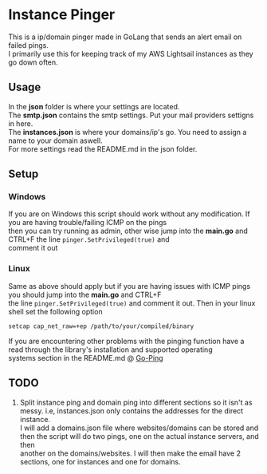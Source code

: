 # Instance Pinger
This is a ip/domain pinger made in GoLang that sends an alert email on failed pings.<br>
I primarily use this for keeping track of my AWS Lightsail instances as they go down often.<br>

## Usage
In the **json** folder is where your settings are located.<br>
The **smtp.json** contains the smtp settings. Put your mail providers settigns in here.<br>
The **instances.json** is where your domains/ip's go. You need to assign a name to your domain aswell.<br>
For more settings read the README.md in the json folder.

## Setup
### Windows
If you are on Windows this script should work without any modification. If you are having trouble/failing ICMP on the pings<br>
then you can try running as admin, other wise jump into the **main.go** and CTRL+F the line `pinger.SetPrivileged(true)` and<br>
comment it out<br>

### Linux
Same as above should apply but if you are having issues with ICMP pings you should jump into the **main.go** and CTRL+F<br>
the line `pinger.SetPrivileged(true)` and comment it out. Then in your linux shell set the following option<br>
```
setcap cap_net_raw=+ep /path/to/your/compiled/binary
```
If you are encountering other problems with the pinging function have a read through the library's installation and supported operating<br>
systems section in the README.md @ [Go-Ping](https://github.com/go-ping/ping)

## TODO
1. Split instance ping and domain ping into different sections so it isn't as messy. i.e, instances.json only contains the addresses for the direct instance.<br>
   I will add a domains.json file where websites/domains can be stored and then the script will do two pings, one on the actual instance servers, and then <br>
   another on the domains/websites. I will then make the email have 2 sections, one for instances and one for domains.
